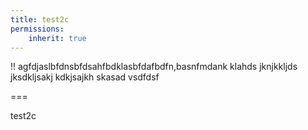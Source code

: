 ```yaml
---
title: test2c
permissions:
    inherit: true
---
```



!! agfdjaslbfdnsbfdsahfbdklasbfdafbdfn,basnfmdank klahds jknjkkljds jksdkljsakj kdkjsajkh skasad
vsdfdsf

===

test2c

